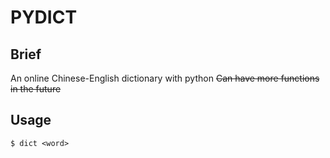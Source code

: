 # PYDICT

## Brief

An online Chinese-English dictionary with python
~~Can have more functions in the future~~

## Usage

```
$ dict <word>
```
